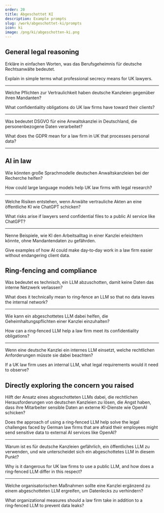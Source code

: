 ```yaml
---
order: 20
title: Abgeschottet KI
description: Example prompts
slug: /work/abgeschottet-ki/prompts
icon: ki
image: /png/ki/abgeschotten-ki.png
---
```


## General legal reasoning

Erkläre in einfachen Worten, was das Berufsgeheimnis für deutsche Rechtsanwälte bedeutet.

Explain in simple terms what professional secrecy means for UK lawyers.

---

Welche Pflichten zur Vertraulichkeit haben deutsche Kanzleien gegenüber ihren Mandanten?

What confidentiality obligations do UK law firms have toward their clients?

---

Was bedeutet DSGVO für eine Anwaltskanzlei in Deutschland, die personenbezogene Daten verarbeitet?

What does the GDPR mean for a law firm in UK that processes personal data?

---

## AI in law

Wie könnten große Sprachmodelle deutschen Anwaltskanzleien bei der Recherche helfen?

How could large language models help UK law firms with legal research?

---

Welche Risiken entstehen, wenn Anwälte vertrauliche Akten an eine öffentliche KI wie ChatGPT schicken?

What risks arise if lawyers send confidential files to a public AI service like ChatGPT?

---

Nenne Beispiele, wie KI den Arbeitsalltag in einer Kanzlei erleichtern könnte, ohne Mandantendaten zu gefährden.

Give examples of how AI could make day‑to‑day work in a law firm easier without endangering client data.

## Ring‑fencing and compliance

Was bedeutet es technisch, ein LLM abzuschotten, damit keine Daten das interne Netzwerk verlassen?

What does it technically mean to ring‑fence an LLM so that no data leaves the internal network?

---

Wie kann ein abgeschottetes LLM dabei helfen, die Geheimhaltungspflichten einer Kanzlei einzuhalten?

How can a ring‑fenced LLM help a law firm meet its confidentiality obligations?

---

Wenn eine deutsche Kanzlei ein internes LLM einsetzt, welche rechtlichen Anforderungen müsste sie dabei beachten?

If a UK law firm uses an internal LLM, what legal requirements would it need to observe?

## Directly exploring the concern you raised

Hilft der Ansatz eines abgeschotteten LLMs dabei, die rechtlichen Herausforderungen von deutschen Kanzleien zu lösen, die Angst haben, dass ihre Mitarbeiter sensible Daten an externe KI-Dienste wie OpenAI schicken?

Does the approach of using a ring‑fenced LLM help solve the legal challenges faced by German law firms that are afraid their employees might send sensitive data to external AI services like OpenAI?

---

Warum ist es für deutsche Kanzleien gefährlich, ein öffentliches LLM zu verwenden, und wie unterscheidet sich ein abgeschottetes LLM in diesem Punkt?

Why is it dangerous for UK law firms to use a public LLM, and how does a ring‑fenced LLM differ in this respect?

---

Welche organisatorischen Maßnahmen sollte eine Kanzlei ergänzend zu einem abgeschotteten LLM ergreifen, um Datenlecks zu verhindern?

What organizational measures should a law firm take in addition to a ring‑fenced LLM to prevent data leaks?
